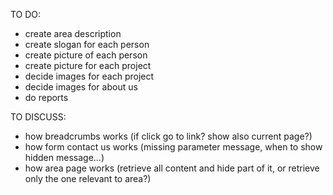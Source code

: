TO DO:
- create area description
- create slogan for each person
- create picture of each person
- create picture for each project
- decide images for each project
- decide images for about us
- do reports

TO DISCUSS:
- how breadcrumbs works (if click go to link? show also current page?)
- how form contact us works (missing parameter message, when to show hidden message...)
- how area page works (retrieve all content and hide part of it, or retrieve only the one relevant to area?)
